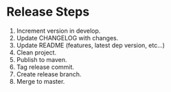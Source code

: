 Release Steps
=============
1. Increment version in develop.
2. Update CHANGELOG with changes.
3. Update README (features, latest dep version, etc...)
4. Clean project.
5. Publish to maven.
6. Tag release commit.
7. Create release branch.
8. Merge to master.